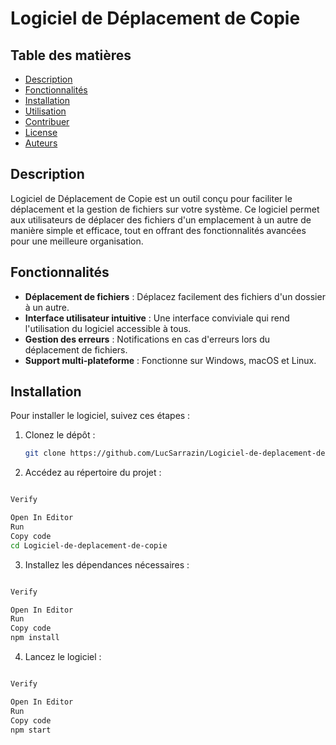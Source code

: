 # Logiciel de Déplacement de Copie

## Table des matières

* [Description](#description)
* [Fonctionnalités](#fonctionnalités)
* [Installation](#installation)
* [Utilisation](#utilisation)
* [Contribuer](#contribuer)
* [License](#license)
* [Auteurs](#auteurs)

## Description

Logiciel de Déplacement de Copie est un outil conçu pour faciliter le déplacement et la gestion de fichiers sur votre système. Ce logiciel permet aux utilisateurs de déplacer des fichiers d'un emplacement à un autre de manière simple et efficace, tout en offrant des fonctionnalités avancées pour une meilleure organisation.

## Fonctionnalités

* **Déplacement de fichiers** : Déplacez facilement des fichiers d'un dossier à un autre.
* **Interface utilisateur intuitive** : Une interface conviviale qui rend l'utilisation du logiciel accessible à tous.
* **Gestion des erreurs** : Notifications en cas d'erreurs lors du déplacement de fichiers.
* **Support multi-plateforme** : Fonctionne sur Windows, macOS et Linux.

## Installation

Pour installer le logiciel, suivez ces étapes :

1. Clonez le dépôt :
   ```bash
   git clone https://github.com/LucSarrazin/Logiciel-de-deplacement-de-copie.git
    ```

2. Accédez au répertoire du projet :

 ```bash

Verify

Open In Editor
Run
Copy code
cd Logiciel-de-deplacement-de-copie
 ```

3. Installez les dépendances nécessaires :

 ```bash

Verify

Open In Editor
Run
Copy code
npm install
 ```
4. Lancez le logiciel :

 ```bash

Verify

Open In Editor
Run
Copy code
npm start
 ```
